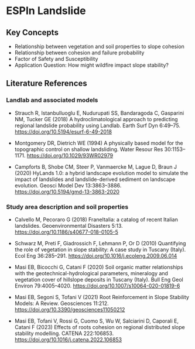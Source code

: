 # ESPIn Landslide

## Key Concepts
- Relationship between vegetation and soil properties to slope cohesion
- Relationship between cohesion and failure probability 
- Factor of Safety and Susceptibility 
- Application Question: How might wildfire impact slope stability?

## Literature References

### Landlab and associated models

- Strauch R, Istanbulluoglu E, Nudurupati SS, Bandaragoda C, Gasparini NM, Tucker GE (2018) A hydroclimatological approach to predicting regional landslide probability using Landlab. Earth Surf Dyn 6:49–75. https://doi.org/10.5194/esurf-6-49-2018

- Montgomery DR, Dietrich WE (1994) A physically based model for the topographic control on shallow landsliding. Water Resour Res 30:1153–1171. https://doi.org/10.1029/93WR02979

- Campforts B, Shobe CM, Steer P, Vanmaercke M, Lague D, Braun J (2020) HyLands 1.0: a hybrid landscape evolution model to simulate the impact of landslides and landslide-derived sediment on landscape evolution. Geosci Model Dev 13:3863–3886. https://doi.org/10.5194/gmd-13-3863-2020

### Study area description and soil properties

- Calvello M, Pecoraro G (2018) FraneItalia: a catalog of recent Italian landslides. Geoenvironmental Disasters 5:13. https://doi.org/10.1186/s40677-018-0105-5

- Schwarz M, Preti F, Giadrossich F, Lehmann P, Or D (2010) Quantifying the role of vegetation in slope stability: A case study in Tuscany (Italy). Ecol Eng 36:285–291. https://doi.org/10.1016/j.ecoleng.2009.06.014

- Masi EB, Bicocchi G, Catani F (2020) Soil organic matter relationships with the geotechnical-hydrological parameters, mineralogy and vegetation cover of hillslope deposits in Tuscany (Italy). Bull Eng Geol Environ 79:4005–4020. https://doi.org/10.1007/s10064-020-01819-6

- Masi EB, Segoni S, Tofani V (2021) Root Reinforcement in Slope Stability Models: A Review. Geosciences 11:212. https://doi.org/10.3390/geosciences11050212

- Masi EB, Tofani V, Rossi G, Cuomo S, Wu W, Salciarini D, Caporali E, Catani F (2023) Effects of roots cohesion on regional distributed slope stability modelling. CATENA 222:106853. https://doi.org/10.1016/j.catena.2022.106853
